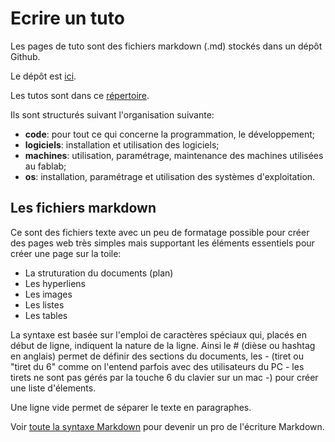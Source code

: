 # Ecrire un tuto

Les pages de tuto sont des fichiers markdown (.md) stockés dans un dépôt Github.

Le dépôt est [ici](https://www.github.com/fabloch/fr).

Les tutos sont dans ce [répertoire](https://github.com/fabloch/fr/tree/master/tutos).

Ils sont structurés suivant l'organisation suivante:
- **code**: pour tout ce qui concerne la programmation, le développement;
- **logiciels**: installation et utilisation des logiciels;
- **machines**: utilisation, paramétrage, maintenance des machines utilisées au fablab;
- **os**: installation, paramétrage et utilisation des systèmes d'exploitation.

## Les fichiers markdown

Ce sont des fichiers texte avec un peu de formatage possible pour créer des pages web très simples mais supportant les éléments essentiels pour créer une page sur la toile:

- La struturation du documents (plan)
- Les hyperliens
- Les images
- Les listes
- Les tables

La syntaxe est basée sur l'emploi de caractères spéciaux qui, placés en début de ligne, indiquent la nature de la ligne.
Ainsi le # (dièse ou hashtag en anglais) permet de définir des sections du documents, les - (tiret ou "tiret du 6" comme on l'entend parfois avec des utilisateurs du PC - les tirets ne sont pas gérés par la touche 6 du clavier sur un mac -) pour créer une liste d'élements.

Une ligne vide permet de séparer le texte en paragraphes.


Voir [toute la syntaxe Markdown](code/markdown) pour devenir un pro de l'écriture Markdown.
